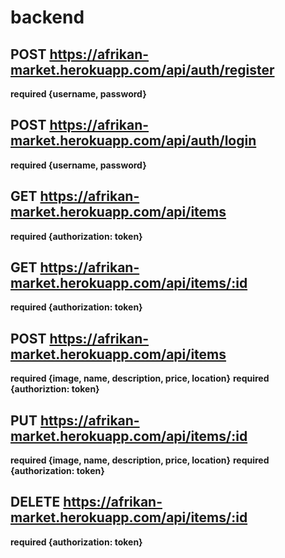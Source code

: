 # backend
<!-- Robert Allen and Mercy A-Ansong -->

<!-- https://trello.com/b/t8YQKtf6/african-marketplace-2 -->

## POST https://afrikan-market.herokuapp.com/api/auth/register

**required {username, password}**

## POST https://afrikan-market.herokuapp.com/api/auth/login

**required {username, password}**

## GET https://afrikan-market.herokuapp.com/api/items

**required {authorization: token}**

## GET https://afrikan-market.herokuapp.com/api/items/:id

**required {authorization: token}**

## POST https://afrikan-market.herokuapp.com/api/items

**required {image, name, description, price, location}**
**required {authoriztion: token}**

## PUT https://afrikan-market.herokuapp.com/api/items/:id

**required {image, name, description, price, location}**
**required {authorization: token}**

## DELETE https://afrikan-market.herokuapp.com/api/items/:id

**required {authorization: token}**

